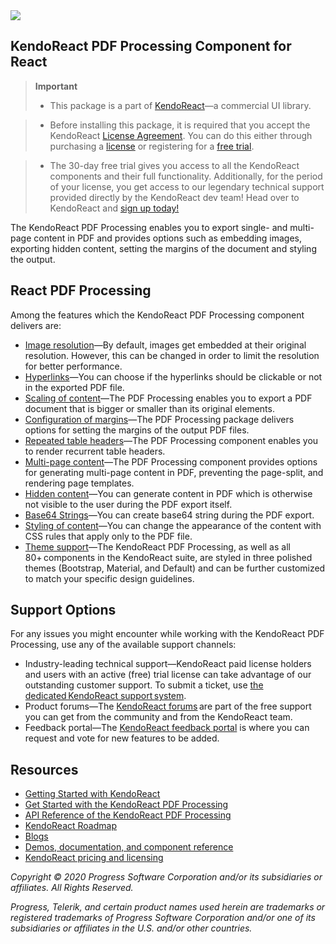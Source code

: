 <a href="https://www.telerik.com/kendo-react-ui/?utm_medium=referral&utm_source=npm&utm_campaign=kendo-ui-react-trial-npm-pdf&utm_content=banner" target="_blank">
<img src="https://www.telerik.com/kendo-react-ui/npm-banner.svg">
</a>

## KendoReact PDF Processing Component for React

> **Important**
> * This package is а part of [KendoReact](https://www.telerik.com/kendo-react-ui/?utm_medium=referral&utm_source=npm&utm_campaign=kendo-ui-react-trial-npm-pdf)&mdash;a commercial UI library.

> * Before installing this package, it is required that you accept the KendoReact [License Agreement](https://www.telerik.com/purchase/license-agreement/progress-kendoreact?utm_medium=referral&utm_source=npm&utm_campaign=kendo-ui-react-trial-npm-pdf). You can do this either through purchasing a [license](https://www.telerik.com/kendo-react-ui/pricing/?utm_medium=referral&utm_source=npm&utm_campaign=kendo-ui-react-trial-npm-pdf) or registering for a [free trial](https://www.telerik.com/download-login-v2-kendo-react-ui?utm_medium=referral&utm_source=npm&utm_campaign=kendo-ui-react-trial-npm-pdf]).

> * The 30-day free trial gives you access to all the KendoReact components and their full functionality. Additionally, for the period of your license, you get access to our legendary technical support provided directly by the KendoReact dev team! Head over to KendoReact and [sign up today!](https://www.telerik.com/download-login-v2-kendo-react-ui?utm_medium=referral&utm_source=npm&utm_campaign=kendo-ui-react-trial-npm-pdf)

The KendoReact PDF Processing enables you to export single- and multi-page content in PDF and provides options such as embedding images, exporting hidden content, setting the margins of the document and styling the output.

## React PDF Processing

Among the features which the KendoReact PDF Processing component delivers are:

* [Image resolution](https://www.telerik.com/kendo-react-ui/components/pdfprocessing/embedded-images/?utm_medium=referral&utm_source=npm&utm_campaign=kendo-ui-react-trial-npm-pdf)&mdash;By default, images get embedded at their original resolution. However, this can be changed in order to limit the resolution for better performance.
* [Hyperlinks](https://www.telerik.com/kendo-react-ui/components/pdfprocessing/hyperlinks/?utm_medium=referral&utm_source=npm&utm_campaign=kendo-ui-react-trial-npm-pdf)&mdash;You can choose if the hyperlinks should be clickable or not in the exported PDF file.
* [Scaling of content](https://www.telerik.com/kendo-react-ui/components/pdfprocessing/content-scaling/?utm_medium=referral&utm_source=npm&utm_campaign=kendo-ui-react-trial-npm-pdf)&mdash;The PDF Processing enables you to export a PDF document that is bigger or smaller than its original elements.
* [Configuration of margins](https://www.telerik.com/kendo-react-ui/components/pdfprocessing/setting-margin/?utm_medium=referral&utm_source=npm&utm_campaign=kendo-ui-react-trial-npm-pdf)&mdash;The PDF Processing package delivers options for setting the margins of the output PDF files.
* [Repeated table headers](https://www.telerik.com/kendo-react-ui/components/pdfprocessing/table-headers/?utm_medium=referral&utm_source=npm&utm_campaign=kendo-ui-react-trial-npm-pdf)&mdash;The PDF Processing component enables you to render recurrent table headers.
* [Multi-page content](https://www.telerik.com/kendo-react-ui/components/pdfprocessing/multi-page-content/?utm_medium=referral&utm_source=npm&utm_campaign=kendo-ui-react-trial-npm-pdf)&mdash;The PDF Processing component provides options for generating multi-page content in PDF, preventing the page-split, and rendering page templates.
* [Hidden content](https://www.telerik.com/kendo-react-ui/components/pdfprocessing/hidden-content/?utm_medium=referral&utm_source=npm&utm_campaign=kendo-ui-react-trial-npm-pdf)&mdash;You can generate content in PDF which is otherwise not visible to the user during the PDF export itself.
* [Base64 Strings](https://www.telerik.com/kendo-react-ui/components/pdfprocessing/base64string/?utm_medium=referral&utm_source=npm&utm_campaign=kendo-ui-react-trial-npm-pdf)&mdash;You can create base64 string during the PDF export.
* [Styling of content](https://www.telerik.com/kendo-react-ui/components/pdfprocessing/content-styling/?utm_medium=referral&utm_source=npm&utm_campaign=kendo-ui-react-trial-npm-pdf)&mdash;You can change the appearance of the content with CSS rules that apply only to the PDF file.
* [Theme support](https://www.telerik.com/kendo-react-ui/components/styling/?utm_medium=referral&utm_source=npm&utm_campaign=kendo-ui-react-trial-npm-pdf)&mdash;The KendoReact PDF Processing, as well as all 80+ components in the KendoReact suite, are styled in three polished themes (Bootstrap, Material, and Default) and can be further customized to match your specific design guidelines.

## Support Options

For any issues you might encounter while working with the KendoReact PDF Processing, use any of the available support channels:

* Industry-leading technical support&mdash;KendoReact paid license holders and users with an active (free) trial license can take advantage of our outstanding customer support. To submit a ticket, use [the dedicated KendoReact support system](https://www.telerik.com/account/support-tickets?utm_medium=referral&utm_source=npm&utm_campaign=kendo-ui-react-trial-npm-all).
* Product forums&mdash;The [KendoReact forums](https://www.telerik.com/forums/kendo-ui-react?utm_medium=referral&utm_source=npm&utm_campaign=kendo-ui-react-trial-npm-all) are part of the free support you can get from the community and from the KendoReact team.
* Feedback portal&mdash;The [KendoReact feedback portal](https://feedback.telerik.com/kendo-react-ui?utm_medium=referral&utm_source=npm&utm_campaign=kendo-ui-react-trial-npm-all) is where you can request and vote for new features to be added.

## Resources

* [Getting Started with KendoReact](https://www.telerik.com/kendo-react-ui/getting-started/?utm_medium=referral&utm_source=npm&utm_campaign=kendo-ui-react-trial-npm-pdf)
* [Get Started with the KendoReact PDF Processing](https://www.telerik.com/kendo-react-ui/components/pdfprocessing/?utm_medium=referral&utm_source=npm&utm_campaign=kendo-ui-react-trial-npm-pdf)
* [API Reference of the KendoReact PDF Processing](https://www.telerik.com/kendo-react-ui/components/pdfprocessing/api/?utm_medium=referral&utm_source=npm&utm_campaign=kendo-ui-react-trial-npm-pdf)
* [KendoReact Roadmap](https://www.telerik.com/kendo-react-ui/roadmap/?utm_medium=referral&utm_source=npm&utm_campaign=kendo-ui-react-trial-npm-pdf)
* [Blogs](https://www.telerik.com/blogs/tag/kendoreact?utm_medium=referral&utm_source=npm&utm_campaign=kendo-ui-react-trial-npm-pdf)
* [Demos, documentation, and component reference](https://www.telerik.com/kendo-react-ui/components/?utm_medium=referral&utm_source=npm&utm_campaign=kendo-ui-react-trial-npm-pdf)
* [KendoReact pricing and licensing](https://www.telerik.com/kendo-react-ui/pricing/?utm_medium=referral&utm_source=npm&utm_campaign=kendo-ui-react-trial-npm-pdf)

*Copyright © 2020 Progress Software Corporation and/or its subsidiaries or affiliates. All Rights Reserved.*

*Progress, Telerik, and certain product names used herein are trademarks or registered trademarks of Progress Software Corporation and/or one of its subsidiaries or affiliates in the U.S. and/or other countries.*
